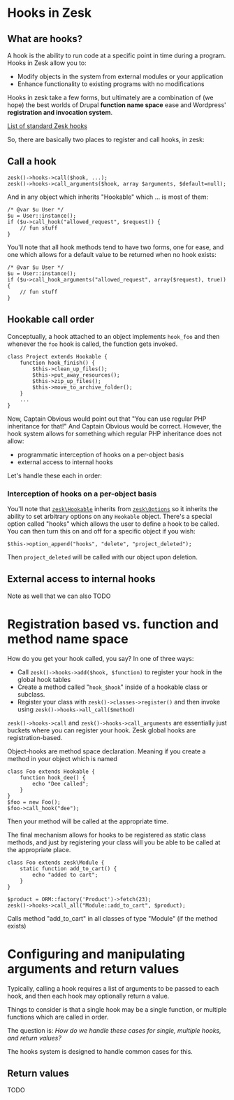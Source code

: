 # Hooks in Zesk

## What are hooks?

A hook is the ability to run code at a specific point in time during a program. Hooks in Zesk allow you to:

- Modify objects in the system from external modules or your application
- Enhance functionality to existing programs with no modifications

Hooks in zesk take a few forms, but ultimately are a combination of (we hope) the best worlds 
of Drupal __function name space__ ease and Wordpress' __registration and invocation system__.

[List of standard Zesk hooks](hooks-list.md)

So, there are basically two places to register and call hooks, in zesk:

## Call a hook

    zesk()->hooks->call($hook, ...);
	zesk()->hooks->call_arguments($hook, array $arguments, $default=null);
	
And in any object which inherits "Hookable" which ... is most of them:

    /* @var $u User */
    $u = User::instance();
	if ($u->call_hook("allowed_request", $request)) {
		// fun stuff
	}

You'll note that all hook methods tend to have two forms, one for ease, and one which allows for 
a default value to be returned when no hook exists:

	/* @var $u User */
	$u = User::instance();
	if ($u->call_hook_arguments("allowed_request", array($request), true)) {
		// fun stuff
	}

## Hookable call order

Conceptually, a hook attached to an object implements `hook_foo` and then whenever the `foo` hook is called, the function gets invoked.

	class Project extends Hookable {
		function hook_finish() {
			$this->clean_up_files();
			$this->put_away_resources();
			$this->zip_up_files();
			$this->move_to_archive_folder();
		}
		...
	}
	
Now, Captain Obvious would point out that "You can use regular PHP inheritance for that!" And Captain Obvious would be correct. However, the hook system allows for something which regular PHP inheritance does not allow: 

- programmatic interception of hooks on a per-object basis
- external access to internal hooks

Let's handle these each in order:

### Interception of hooks on a per-object basis

You'll note that [`zesk\Hookable`](`hookable.md`) inherits from [`zesk\Options`](options.md) so it inherits the ability to set arbitrary options on any `Hookable` object. There's a special option called "hooks" which allows the user to define a hook to be called. You can then turn this on and off for a specific object if you wish:

	$this->option_append("hooks", "delete", "project_deleted");
	
Then `project_deleted` will be called with our object upon deletion.

## External access to internal hooks

Note as well that we can also TODO
	
# Registration based vs. function and method name space

How do you get your hook called, you say? In one of three ways:

- Call `zesk()->hooks->add($hook, $function)` to register your hook in the global hook tables
- Create a method called "`hook_$hook`" inside of a hookable class or subclass.
- Register your class with `zesk()->classes->register()` and then invoke using `zesk()->hooks->all_call($method)`

`zesk()->hooks->call` and `zesk()->hooks->call_arguments` are essentially just buckets where you can register your hook. 
Zesk global hooks are registration-based. 

Object-hooks are method space declaration. Meaning if you create a method in your object which is
named 

	class Foo extends Hookable {
		function hook_dee() {
			echo "Dee called";
		}
	}
	$foo = new Foo();
	$foo->call_hook("dee");

Then your method will be called at the appropriate time.

The final mechanism allows for hooks to be registered as static class methods, and just by 
registering your class will you be able to be called at the appropriate place.

	class Foo extends zesk\Module {
 		static function add_to_cart() {
			echo "added to cart";
		}
	}
	
	$product = ORM::factory('Product')->fetch(23);
	zesk()->hooks->call_all("Module::add_to_cart", $product);
	
Calls method "add_to_cart" in all classes of type "Module" (if the method exists)
	
# Configuring and manipulating arguments and return values

Typically, calling a hook requires a list of arguments to be passed to each hook, and then each hook may optionally return a value.

Things to consider is that a single hook may be a single function, or multiple functions which are called in order.

The question is: _How do we handle these cases for single, multiple hooks, and return values?_

The hooks system is designed to handle common cases for this.

## Return values

TODO
